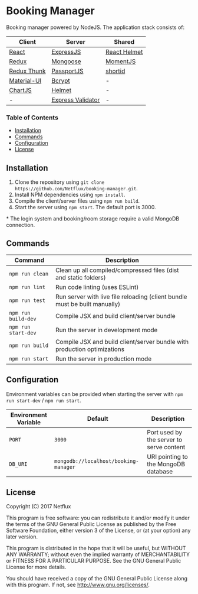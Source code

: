 # Booking Manager
Booking manager powered by NodeJS. The application stack consists of:

| Client                                      | Server                                         | Shared                                                     |
| ------------------------------------------- | ---------------------------------------------- | ---------------------------------------------------------- |
| [React](https://facebook.github.io/react/)  | [ExpressJS](http://expressjs.com/)             | [React Helmet](https://www.npmjs.com/package/react-helmet) |
| [Redux](http://redux.js.org/)               | [Mongoose](http://mongoosejs.com/)             | [MomentJS](https://momentjs.com/)                          |
| [Redux Thunk](https://www.npmjs.com/package/redux-thunk) | [PassportJS](http://passportjs.org/) | [shortid](https://www.npmjs.com/package/shortid)        |
| [Material-UI](http://www.material-ui.com/)  | [Bcrypt](https://www.npmjs.com/package/bcrypt) | -                                                          |
| [ChartJS](http://www.chartjs.org/)          | [Helmet](https://www.npmjs.com/package/helmet) | -                                                          |
| -                                | [Express Validator](https://www.npmjs.com/package/express-validator) | -                                               |

### Table of Contents
* [Installation](#installation)
* [Commands](#commands)
* [Configuration](#configuration)
* [License](#license)

## Installation
1. Clone the repository using `git clone https://github.com/Netflux/booking-manager.git`.
2. Install NPM dependencies using `npm install`.
3. Compile the client/server files using `npm run build`.
4. Start the server using `npm start`. The default port is 3000.

\* The login system and booking/room storage require a valid MongoDB connection.

## Commands
| Command             | Description                                                                |
| ------------------- | -------------------------------------------------------------------------- |
| `npm run clean`     | Clean up all compiled/compressed files (dist and static folders)           |
| `npm run lint`      | Run code linting (uses ESLint)                                             |
| `npm run test`      | Run server with live file reloading (client bundle must be built manually) |
| `npm run build-dev` | Compile JSX and build client/server bundle                                 |
| `npm run start-dev` | Run the server in development mode                                         |
| `npm run build`     | Compile JSX and build client/server bundle with production optimizations   |
| `npm run start`     | Run the server in production mode                                          |

## Configuration
Environment variables can be provided when starting the server with `npm run start-dev` / `npm run start`.

| Environment Variable | Default                               | Description                              |
| -------------------- | ------------------------------------- | ---------------------------------------- |
| `PORT`               | `3000`                                | Port used by the server to serve content |
| `DB_URI`             | `mongodb://localhost/booking-manager` | URI pointing to the MongoDB database     |

## License
Copyright (C) 2017 Netflux

This program is free software: you can redistribute it and/or modify
it under the terms of the GNU General Public License as published by
the Free Software Foundation, either version 3 of the License, or
(at your option) any later version.

This program is distributed in the hope that it will be useful,
but WITHOUT ANY WARRANTY; without even the implied warranty of
MERCHANTABILITY or FITNESS FOR A PARTICULAR PURPOSE.  See the
GNU General Public License for more details.

You should have received a copy of the GNU General Public License
along with this program. If not, see <http://www.gnu.org/licenses/>.

